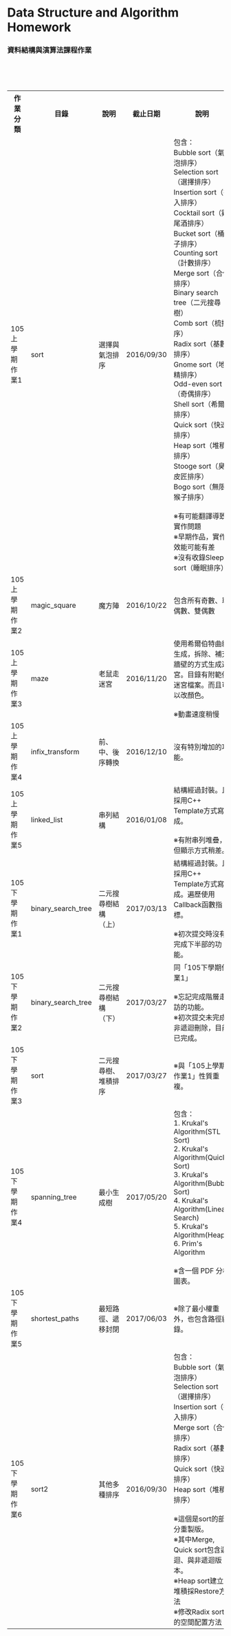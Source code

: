 <h1>Data Structure and Algorithm Homework</h1>
<h3>資料結構與演算法課程作業</h3>
<p>
  <table>
    <tr>
      <th>作業分類</th>
      <th>目錄</th>
      <th>說明</th>
      <th>截止日期</th>
      <th>說明</th>
    </tr>
    <tr>
      <td>105上學期作業1</td>
      <td>sort</td>
      <td>選擇與氣泡排序</td>
      <td>2016/09/30</td>
      <td>包含：<br/>Bubble sort（氣泡排序）<br/>Selection sort（選擇排序）<br/>Insertion sort（插入排序）<br/>Cocktail sort（雞尾酒排序）<br/>Bucket sort（桶子排序）<br/>Counting sort（計數排序）<br/>Merge sort（合併排序）<br/>Binary search tree（二元搜尋樹）<br/>Comb sort（梳排序）<br/>Radix sort（基數排序）<br/>Gnome sort（地精排序）<br/>Odd-even sort（奇偶排序）<br/>Shell sort（希爾排序）<br/>Quick sort（快速排序）<br/>Heap sort（堆積排序）<br/>Stooge sort（臭皮匠排序）<br/>Bogo sort（無限猴子排序）<br/><br/>※有可能翻譯導致實作問題<br/>※早期作品，實作效能可能有差<br/>※沒有收錄Sleep sort（睡眠排序）</td>
    </tr>
    <tr>
      <td>105上學期作業2</td>
      <td>magic_square</td>
      <td>魔方陣</td>
      <td>2016/10/22</td>
      <td>包含所有奇數、單偶數、雙偶數</td>
    </tr>
    <tr>
      <td>105上學期作業3</td>
      <td>maze</td>
      <td>老鼠走迷宮</td>
      <td>2016/11/20</td>
      <td>使用希爾伯特曲線生成，拆除、補充牆壁的方式生成迷宮。目錄有附範例迷宮檔案。而且可以改顏色。<br/><br/>※動畫速度稍慢</td>
    </tr>
    <tr>
      <td>105上學期作業4</td>
      <td>infix_transform</td>
      <td>前、中、後序轉換</td>
      <td>2016/12/10</td>
      <td>沒有特別增加的功能。</td>
    </tr>
    <tr>
      <td>105上學期作業5</td>
      <td>linked_list</td>
      <td>串列結構</td>
      <td>2016/01/08</td>
      <td>結構經過封裝。且採用C++ Template方式寫成。<br/><br/>※有附串列堆疊，但顯示方式稍差。</td>
    </tr>
    <tr>
      <td>105下學期作業1</td>
      <td>binary_search_tree</td>
      <td>二元搜尋樹結構（上）</td>
      <td>2017/03/13</td>
      <td>結構經過封裝。且採用C++ Template方式寫成。遍歷使用Callback函數指標。<br/><br/>※初次提交時沒有完成下半部的功能。</td>
    </tr>
    <tr>
      <td>105下學期作業2</td>
      <td>binary_search_tree</td>
      <td>二元搜尋樹結構（下）</td>
      <td>2017/03/27</td>
      <td>同「105下學期作業1」<br/><br/>※忘記完成階層走訪的功能。<br/>※初次提交未完成非遞迴刪除，目前已完成。</td>
    </tr>
    <tr>
      <td>105下學期作業3</td>
      <td>sort</td>
      <td>二元搜尋樹、堆積排序</td>
      <td>2017/03/27</td>
      <td>※與「105上學期作業1」性質重複。</td>
    </tr>
    <tr>
      <td>105下學期作業4</td>
      <td>spanning_tree</td>
      <td>最小生成樹</td>
      <td>2017/05/20</td>
      <td>包含：<br/>1. Krukal's Algorithm(STL Sort)<br/>2. Krukal's Algorithm(Quick Sort)<br/>3. Krukal's Algorithm(Bubble Sort)<br/>4. Krukal's Algorithm(Linear Search)<br/>5. Krukal's Algorithm(Heap)<br/>6. Prim's Algorithm<br/><br/>※含一個 PDF 分析圖表。</td>
    </tr>
    <tr>
      <td>105下學期作業5</td>
      <td>shortest_paths</td>
      <td>最短路徑、遞移封閉</td>
      <td>2017/06/03</td>
      <td>※除了最小權重外，也包含路徑紀錄。</td>
    </tr>
    <tr>
      <td>105下學期作業6</td>
      <td>sort2</td>
      <td>其他多種排序</td>
      <td>2016/09/30</td>
      <td>包含：<br/>Bubble sort（氣泡排序）<br/>Selection sort（選擇排序）<br/>Insertion sort（插入排序）<br/>Merge sort（合併排序）<br/>Radix sort（基數排序）<br/>Quick sort（快速排序）<br/>Heap sort（堆積排序）<br/><br/>※這個是sort的部分重製版。<br/>※其中Merge, Quick sort包含遞迴、與非遞迴版本。<br/>※Heap sort建立堆積採Restore方法<br/>※修改Radix sort的空間配置方法</td>
    </tr>
  </table>
</p>
